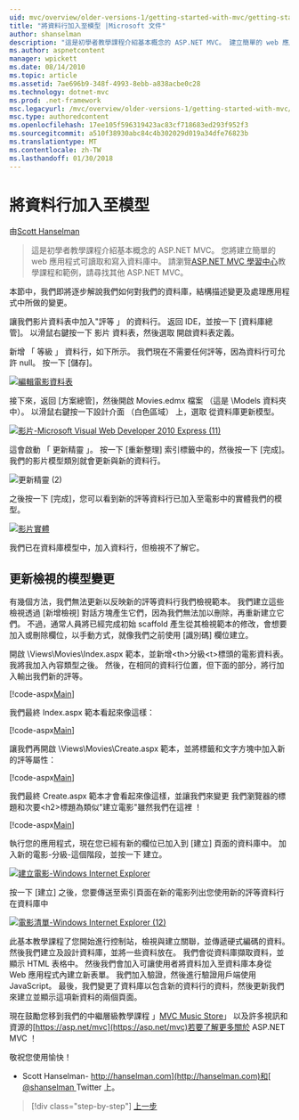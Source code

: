 ```yaml
---
uid: mvc/overview/older-versions-1/getting-started-with-mvc/getting-started-with-mvc-part8
title: "將資料行加入至模型 |Microsoft 文件"
author: shanselman
description: "這是初學者教學課程介紹基本概念的 ASP.NET MVC。 建立簡單的 web 應用程式可讀取和寫入資料庫中。"
ms.author: aspnetcontent
manager: wpickett
ms.date: 08/14/2010
ms.topic: article
ms.assetid: 7ae696b9-348f-4993-8ebb-a838acbe0c28
ms.technology: dotnet-mvc
ms.prod: .net-framework
msc.legacyurl: /mvc/overview/older-versions-1/getting-started-with-mvc/getting-started-with-mvc-part8
msc.type: authoredcontent
ms.openlocfilehash: 17ee105f596319423ac83cf718683ed293f952f3
ms.sourcegitcommit: a510f38930abc84c4b302029d019a34dfe76823b
ms.translationtype: MT
ms.contentlocale: zh-TW
ms.lasthandoff: 01/30/2018
---
```

<a name="adding-a-column-to-the-model"></a>將資料行加入至模型
====================
由[Scott Hanselman](https://github.com/shanselman)

> 這是初學者教學課程介紹基本概念的 ASP.NET MVC。 您將建立簡單的 web 應用程式可讀取和寫入資料庫中。 請瀏覽[ASP.NET MVC 學習中心](../../../index.md)教學課程和範例，請尋找其他 ASP.NET MVC。


本節中，我們即將逐步解說我們如何對我們的資料庫，結構描述變更及處理應用程式中所做的變更。

讓我們影片資料表中加入"評等 」 的資料行。 返回 IDE，並按一下 [資料庫總管]。 以滑鼠右鍵按一下 影片 資料表，然後選取 開啟資料表定義。

新增 「 等級 」 資料行，如下所示。 我們現在不需要任何評等，因為資料行可允許 null。 按一下 [儲存]。

[![編輯電影資料表](getting-started-with-mvc-part8/_static/image2.png)](getting-started-with-mvc-part8/_static/image1.png)

接下來，返回 [方案總管]，然後開啟 Movies.edmx 檔案 （這是 \Models 資料夾中）。 以滑鼠右鍵按一下設計介面 （白色區域） 上，選取 從資料庫更新模型。

[![影片-Microsoft Visual Web Developer 2010 Express (11)](getting-started-with-mvc-part8/_static/image4.png)](getting-started-with-mvc-part8/_static/image3.png)

這會啟動 「 更新精靈 」。 按一下 [重新整理] 索引標籤中的，然後按一下 [完成]。 我們的影片模型類別就會更新與新的資料行。

![更新精靈 (2)](getting-started-with-mvc-part8/_static/image5.png)

之後按一下 [完成]，您可以看到新的評等資料行已加入至電影中的實體我們的模型。

[![影片實體](getting-started-with-mvc-part8/_static/image7.png)](getting-started-with-mvc-part8/_static/image6.png)

我們已在資料庫模型中，加入資料行，但檢視不了解它。

## <a name="update-views-with-model-changes"></a>更新檢視的模型變更

有幾個方法，我們無法更新以反映新的評等資料行我們檢視範本。 我們建立這些檢視透過 [新增檢視] 對話方塊產生它們，因為我們無法加以刪除，再重新建立它們。 不過，通常人員將已經完成初始 scaffold 產生從其檢視範本的修改，會想要加入或刪除欄位，以手動方式，就像我們之前使用 [識別碼] 欄位建立。

開啟 \Views\Movies\Index.aspx 範本，並新增&lt;th&gt;分級&lt;t&gt;標頭的電影資料表。 我將我加入內容類型之後。 然後，在相同的資料行位置，但下面的部分，將行加入輸出我們新的評等。

[!code-aspx[Main](getting-started-with-mvc-part8/samples/sample1.aspx)]

我們最終 Index.aspx 範本看起來像這樣：

[!code-aspx[Main](getting-started-with-mvc-part8/samples/sample2.aspx)]

讓我們再開啟 \Views\Movies\Create.aspx 範本，並將標籤和文字方塊中加入新的評等屬性：

[!code-aspx[Main](getting-started-with-mvc-part8/samples/sample3.aspx)]

我們最終 Create.aspx 範本才會看起來像這樣，並讓我們來變更 我們瀏覽器的標題和次要&lt;h2&gt;標題為類似"建立電影"雖然我們在這裡 ！

[!code-aspx[Main](getting-started-with-mvc-part8/samples/sample4.aspx)]

執行您的應用程式，現在您已經有新的欄位已加入到 [建立] 頁面的資料庫中。 加入新的電影-分級-這個階段，並按一下 建立。

[![建立電影-Windows Internet Explorer](getting-started-with-mvc-part8/_static/image9.png)](getting-started-with-mvc-part8/_static/image8.png)

按一下 [建立] 之後，您要傳送至索引頁面在新的電影列出您使用新的評等資料行在資料庫中

[![電影清單-Windows Internet Explorer (12)](getting-started-with-mvc-part8/_static/image11.png)](getting-started-with-mvc-part8/_static/image10.png)

此基本教學課程了您開始進行控制站，檢視與建立關聯，並傳遞硬式編碼的資料。 然後我們建立及設計資料庫，並將一些資料放在。 我們會從資料庫擷取資料，並顯示 HTML 表格中。 然後我們會加入可讓使用者將資料加入至資料庫本身從 Web 應用程式內建立新表單。 我們加入驗證，然後進行驗證用戶端使用 JavaScript。 最後，我們變更了資料庫以包含新的資料行的資料，然後更新我們來建立並顯示這項新資料的兩個頁面。

現在鼓勵您移到我們的中繼層級教學課程 」[MVC Music Store](../../older-versions/mvc-music-store/mvc-music-store-part-1.md)」 以及許多視訊和資源的[https://asp.net/mvc](https://asp.net/mvc)若要了解更多關於 ASP.NET MVC ！

敬祝您使用愉快！

- Scott Hanselman- [http://hanselman.com](http://hanselman.com)和[ @shanselman ](http://twitter.com/shanselman) Twitter 上。

>[!div class="step-by-step"]
[上一步](getting-started-with-mvc-part7.md)
